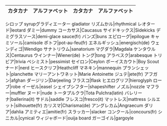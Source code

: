 
|カタカナ|アルファベット|カタカナ|アルファベット|
|-|-|-|-|
シロップ syrupグラディエーター gladiator
リズムかル|rhythmical
レオタード|leotard
ダミー|dummy
コーカサス|Caucasus
サイドキックス|Sidekicks
デミグラスソース|demi-glace sauce(fr)
バンズ|buns
エピローグ|epilogue
キャミソール|camisole
ポトフ|pot-au-feu(fr)
エネルギッシュ|energisch(de)
ウェンディゴ|Wendigo
サナトリウム|sanatorium
マグダラ|Magdala
ケンタウルス|Centaurus
ウインナー|Wiener(de)
トング|tong
アラベスク|arabesque
トリビア|trivia
ペシミスト|pessimist
セイロン|Ceylon
ボーイスカウト|Boy Scout
ナード|nerd
ヒースクリフ|Heathcliff
マネキン|mannequin
プランシェット|planchette
マリーアントワネット|Marie Antoinette
ジュテ|jete(fr)
アフガン|afghan
ダージリン|Darjeeling
フラスコ|flask
ヒエログリフ|hieroglyph
ローブ|robe
イーゼル|easel
シェイプシフター|shapeshifter
ノズル|nozzle
マフラー|muffler
ヌード|nude
トータプルクラ|Tota Pulchra(latin)
バレリーナ|ballerina(it)
サドル|saddle
フレスコ|fresco(it)
マットレス|mattress
シルエット|silhouette(fr)
カリスマ|Charisma(de)
アングレカム|Angraecum
ダリア|dahlia
アミティエ|amitie(fr)
スラッカー|slacker
コンクール|concours(fr)
シニカル|cynical
ウィジャボード|ouija board
ガーゴイル|gargoyle
